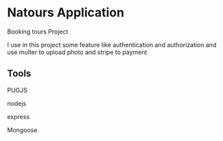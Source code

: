 # Natours Application
  <p>Booking tours Project</p> 
  <p>I use in this project some feature like authentication and authorization and use multer to upload photo and stripe to payment</p>
<h2>Tools</h2>
  <p>PUGJS</p>
 <p>nodejs</p>
 <p>express</p>
 <p>Mongoose</p>
